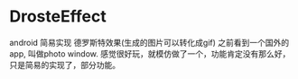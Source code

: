 # DrosteEffect
android 简易实现 德罗斯特效果(生成的图片可以转化成gif)
之前看到一个国外的app, 叫做photo window. 感觉很好玩，就模仿做了一个，功能肯定没有那么好，只是简易的实现了，部分功能。
